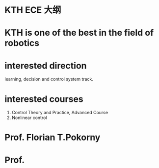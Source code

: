 # KTH ECE 大纲

# KTH is one of the best in the field of robotics

# interested direction

learning, decision and control system track.

# interested courses

1. Control Theory and Practice, Advanced Course
2. Nonlinear control

# Prof.  Florian T.Pokorny

# Prof.
